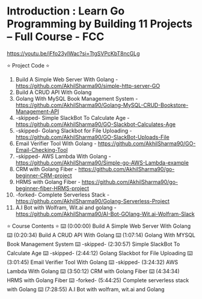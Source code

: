 # Introduction : Learn Go Programming by Building 11 Projects – Full Course - FCC

https://youtu.be/jFfo23yIWac?si=TtgSVPcKbT8ncGLg

⭐️ Project Code ⭐️
1. Build A Simple Web Server With Golang - https://github.com/AkhilSharma90/simple-http-server-GO
2. Build A CRUD API With Golang
3. Golang With MySQL Book Management System - https://github.com/AkhilSharma90/Golang-MySQL-CRUD-Bookstore-Management-API
4. -skipped- Simple SlackBot To Calculate Age - https://github.com/AkhilSharma90/GO-Slackbot-Calculates-Age
5. -skipped- Golang Slackbot for File Uploading - https://github.com/AkhilSharma90/GO-SlackBot-Uploads-File
6. Email Verifier Tool With Golang -  https://github.com/AkhilSharma90/GO-Email-Checking-Tool
7. -skipped- AWS Lambda With Golang - https://github.com/AkhilSharma90/Simple-go-AWS-Lambda-example
8. CRM with Golang Fiber - https://github.com/AkhilSharma90/go-beginner-CRM-project
9. HRMS with Golang Fiber - https://github.com/AkhilSharma90/go-beginner-fiber-HRMS-project
10. -forked- Complete Serverless Stack - https://github.com/AkhilSharma90/Golang-Serverless-Project
11. A.I Bot with Wolfram, Wit.ai and golang - https://github.com/AkhilSharma90/AI-Bot-GOlang-Wit.ai-Wolfram-Slack

⭐️ Course Contents ⭐️
⌨️ (0:00:00) Build A Simple Web Server With Golang
⌨️ (0:20:34) Build A CRUD API With Golang
⌨️ (1:07:14) Golang With MYSQL Book Management System
⌨️ -skipped- (2:30:57) Simple SlackBot To Calculate Age
⌨️ -skipped- (2:44:12) Golang Slackbot for File Uploading
⌨️ (3:01:45) Email Verifier Tool With Golang
⌨️ -skipped- (3:24:32) AWS Lambda With Golang
⌨️ (3:50:12) CRM with Golang Fiber
⌨️ (4:34:34) HRMS with Golang Fiber
⌨️ -forked- (5:44:25) Complete serverless stack with Golang
⌨️ (7:28:55) A.I Bot with wolfram, wit.ai and Golang